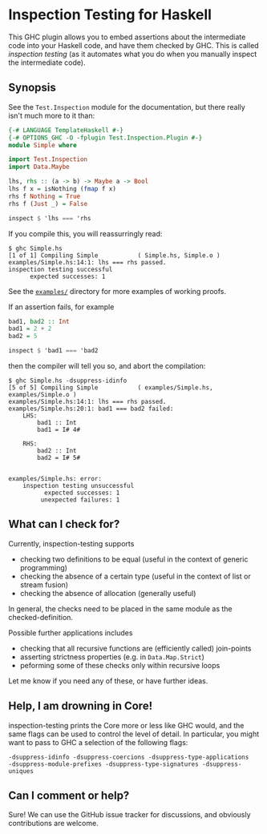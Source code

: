 Inspection Testing for Haskell
==============================

This GHC plugin allows you to embed assertions about the intermediate code into
your Haskell code, and have them checked by GHC. This is called _inspection
testing_ (as it automates what you do when you manually inspect the
intermediate code).

Synopsis
--------

See the `Test.Inspection` module for the documentation, but there really isn't much
more to it than:

```haskell
{-# LANGUAGE TemplateHaskell #-}
{-# OPTIONS_GHC -O -fplugin Test.Inspection.Plugin #-}
module Simple where

import Test.Inspection
import Data.Maybe

lhs, rhs :: (a -> b) -> Maybe a -> Bool
lhs f x = isNothing (fmap f x)
rhs f Nothing = True
rhs f (Just _) = False

inspect $ 'lhs === 'rhs
```

If you compile this, you will reassurringly read:

```
$ ghc Simple.hs
[1 of 1] Compiling Simple           ( Simple.hs, Simple.o )
examples/Simple.hs:14:1: lhs === rhs passed.
inspection testing successful
      expected successes: 1
```

See the [`examples/`](examples/) directory for more examples of working proofs.

If an assertion fails, for example

```haskell
bad1, bad2 :: Int
bad1 = 2 + 2
bad2 = 5

inspect $ 'bad1 === 'bad2
```
then the compiler will tell you so, and abort the compilation:
```
$ ghc Simple.hs -dsuppress-idinfo
[5 of 5] Compiling Simple           ( examples/Simple.hs, examples/Simple.o )
examples/Simple.hs:14:1: lhs === rhs passed.
examples/Simple.hs:20:1: bad1 === bad2 failed:
    LHS:
        bad1 :: Int
        bad1 = I# 4#

    RHS:
        bad2 :: Int
        bad2 = I# 5#


examples/Simple.hs: error:
    inspection testing unsuccessful
          expected successes: 1
         unexpected failures: 1
```

What can I check for?
---------------------

Currently, inspection-testing supports

 * checking two definitions to be equal (useful in the context of generic
   programming)
 * checking the absence of a certain type (useful in the context of list or
   stream fusion)
 * checking the absence of allocation (generally useful)

In general, the checks need to be placed in the same module as the
checked-definition.

Possible further applications includes

 * checking that all recursive functions are (efficiently called) join-points
 * asserting strictness properties (e.g. in `Data.Map.Strict`)
 * peforming some of these checks only within recursive loops

Let me know if you need any of these, or have further ideas.

Help, I am drowning in Core!
----------------------------

inspection-testing prints the Core more or less like GHC would, and the same
flags can be used to control the level of detail. In particular, you might want
to pass to GHC a selection of the following flags:

    -dsuppress-idinfo -dsuppress-coercions -dsuppress-type-applications
    -dsuppress-module-prefixes -dsuppress-type-signatures -dsuppress-uniques

Can I comment or help?
----------------------

Sure! We can use the GitHub issue tracker for discussions, and obviously
contributions are welcome.

